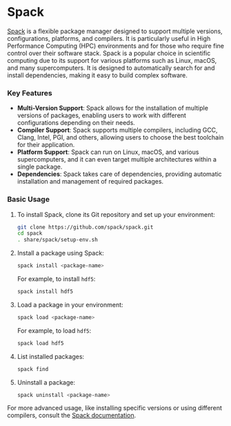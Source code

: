 # Spack

[Spack](https://spack.io/) is a flexible package manager designed to support multiple versions, configurations, platforms, and compilers. It is particularly useful in High Performance Computing (HPC) environments and for those who require fine control over their software stack. Spack is a popular choice in scientific computing due to its support for various platforms such as Linux, macOS, and many supercomputers. It is designed to automatically search for and install dependencies, making it easy to build complex software.

### Key Features

- **Multi-Version Support**: Spack allows for the installation of multiple versions of packages, enabling users to work with different configurations depending on their needs.
- **Compiler Support**: Spack supports multiple compilers, including GCC, Clang, Intel, PGI, and others, allowing users to choose the best toolchain for their application.
- **Platform Support**: Spack can run on Linux, macOS, and various supercomputers, and it can even target multiple architectures within a single package.
- **Dependencies**: Spack takes care of dependencies, providing automatic installation and management of required packages.

### Basic Usage

1. To install Spack, clone its Git repository and set up your environment:

   ```bash
   git clone https://github.com/spack/spack.git
   cd spack
   . share/spack/setup-env.sh
   ```

2. Install a package using Spack:

   ```bash
   spack install <package-name>
   ```

   For example, to install `hdf5`:

   ```bash
   spack install hdf5
   ```

3. Load a package in your environment:

   ```bash
   spack load <package-name>
   ```

   For example, to load `hdf5`:

   ```bash
   spack load hdf5
   ```

4. List installed packages:

   ```bash
   spack find
   ```

5. Uninstall a package:

   ```bash
   spack uninstall <package-name>
   ```

For more advanced usage, like installing specific versions or using different compilers, consult the [Spack documentation](https://spack.readthedocs.io/).